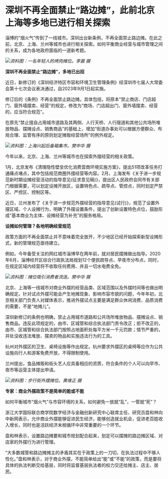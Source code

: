 # 深圳不再全面禁止“路边摊”，此前北京上海等多地已进行相关探索

淄博的“烟火气”传到了一线城市。深圳出台新条例，不再全面禁止路边摊。在此之前，北京、上海、兰州等城市也进行相关探索。如何平衡商业经营与城市管理之间的关系，成为各地政府面临的一道新考题。

![](https://inews.gtimg.com/om_bt/OAbgLJcKgibvyNnwoRwh1XEhgJsd_BbBVSBY0Av8TDGnIAA/1000)_资料图：一名年轻人的烤肉摊位。李晨
摄_

**深圳不再全面禁止“路边摊”，多地已出招**

近日，新修订的《深圳经济特区市容和环境卫生管理条例》经深圳市七届人大常委会第十七次会议表决通过，自2023年9月1日起实施。

修订后的《条例》不再全面禁止路边摊。具体包括，将原本“禁止商店、门店超门、窗外墙摆卖、经营”的规定，修改为“商场、门店超出门、窗外墙摆卖、经营的，应当符合规范”。

在原先“禁止擅自占用城市道路及其两侧、人行天桥、人行隧道和其他公共场所堆放物品、摆摊设点、销售商品”的基础上，增加“街道办事处可以根据方便群众、布局合理、监管有序的原则划定摊贩经营场所”的例外规定。

![](https://inews.gtimg.com/om_bt/OkNAPTHuNerAFIoIkVXsjRh5DEidV0rpUOq6Yd9bTIj7YAA/1000)_资料图：上海兴起后备箱集市。樊中华
摄_

今年以来，北京、上海、兰州等城市也在探索外摆经营的相关政策。

1月，北京发布《清理隐性壁垒优化消费营商环境实施方案》，提出51项改革任务打通痛点堵点，其中包括规范商圈外摆经营等内容。2月，上海发布《关于进一步规范新时期设摊经营活动的指导意见(征求意见稿)》，提出区人民政府会同市有关部门根据需要，可以划定设摊开放区，设置特色点、疏导点、管控点，同时划定严禁区、严控区、控制区等。

近日，兰州发布了《关于进一步规范外摆经营的指导意见(试行)》，规范了设置外摆区域、个人设摊行为，明确了外摆设置条件，提出了创新设置特色点位，鼓励形成“基本商业为主体、设摊经营为补充”的服务格局。

**设摊如何管理？各地明确经营规范**

政策方面的不再全面禁止并不意味着完全放开，不少地区已经开始探索新型设摊形式，新的管理规范亟待建立。

例如，今年备受关注的网红城市淄博早在两年前，就对居民摆摊做出指导。2020年6月，淄博经开区综合行政执法局规划12个便民疏导点、早夜市分布点，同时，在规定区域内经营将不收取任何费用、并且一切水电费全免。

![](https://inews.gtimg.com/om_bt/Oyj6O-sz1jI3mR8yTHjM2lzieD833UYOP2oWAoHXo9g24AA/1000)_资料图：摊位吸引消费者流连。樊中华
摄_

北京、上海等一线城市对商业外摆的经营品类、区域范围以及外摆时间等也做出明确规定。针对试点外摆可能会产生地摊现象、影响市容市貌的问题，今年年初，北京相关部门负责人对媒体表示，推进外摆试点主要是满足群众休闲消费、品质消费的需要，不是“地摊儿”。

深圳新修订的条例也明确，禁止占用城市道路和公共场所堆放物品、摆摊设点、销售商品。违反此项规定的，由市、区城管和综合执法部门责令改正；拒不改正的，由市、区城管和综合执法部门按照占地面积处每平方米一千元罚款；情节严重的，并处没收违法堆放、摆卖的物品和实施违法行为的工具。

杭州对外摆区的卫生、桌椅设施等作出规定。杭州要求外摆区的桌椅等应作为公共设施向行人和游客免费开放，不得限制使用。

兰州提出，食品摊贩和街头艺人应具备相应的资质，符合条件的个人可以向早市、夜市等运营主体提出申请。

![](https://inews.gtimg.com/om_bt/O7jfjFNpm9iuJFk7DS0MDCVd-9ILl30XgUlf4U6kSE9_4AA/1000)_资料图：步行街外摆摊位。黄维正
摄_

**专家：商业外摆政策不是简单的能或不能**

如何平衡城市“烟火气”与市容环境的关系，如何避免一放就“乱”，一管就“死”？

浙江大学国际联合商学院数字经济与金融创新研究中心联席主任、研究员盘和林向中新网表示，允许商业外摆能够促进民生经济，能够创造就业机会，促进老百姓收入增长，同时也是活跃经济末梢循环中非常重要的一个环节。

盘和林表示，设置路边摊要和城市规划配合起来，划定可以摆摊的路边摊区域、对店家的外摆行为进行管理。

“大多数城管和路边摊摊主的矛盾其实在于政策上的一刀切，在执法过程中不够人性化。”盘和林表示，对于商业外摆，不能简单给出“能”或“不能”的政策，而是要将具体的执法判断交给基层，同时将监督基层执法者的权力交还给摊主、店主、居民。

